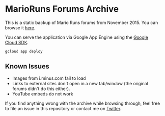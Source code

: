 # MarioRuns Forums Archive
This is a static backup of Mario Runs forums from November 2015. You can browse it [here](https://marioruns-forums.appspot.com).

You can serve the application via Google App Engine using the [Google Cloud SDK](https://cloud.google.com/sdk/).
```
gcloud app deploy
```
## Known Issues
- Images from i.minus.com fail to load
- Links to external sites don't open in a new tab/window (the original forums didn't do this either).
- YouTube embeds do not work

If you find anything wrong with the archive while browsing through, feel free to file an issue in this repository or contact me on [Twitter](https://twitter.com/_minikori).
